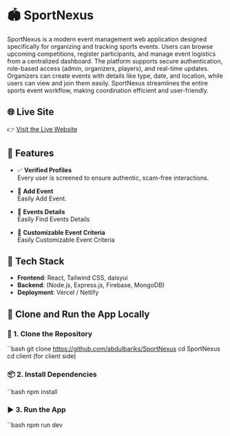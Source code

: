 # 🏟️ SportNexus

SportNexus is a modern event management web application designed specifically for organizing and tracking sports events. Users can browse upcoming competitions, register participants, and manage event logistics from a centralized dashboard. The platform supports secure authentication, role-based access (admin, organizers, players), and real-time updates. Organizers can create events with details like type, date, and location, while users can view and join them easily. SportNexus streamlines the entire sports event workflow, making coordination efficient and user-friendly.




## 🌐 Live Site

👉 [Visit the Live Website](https://sportnexus.netlify.app/)

## 🚀 Features

- ✅ **Verified Profiles**  
  Every user is screened to ensure authentic, scam-free interactions.

- 📍 **Add Event**  
  Easily Add Event.

- 💬 **Events Details**  
  Easily Find Events Details

- 📝 **Customizable Event Criteria**  
  Easily Customizable Event Criteria

## 📁 Tech Stack

- **Frontend**: React, Tailwind CSS, daisyui
- **Backend**: (Node.js, Express.js, Firebase, MongoDB)
- **Deployment**: Vercel / Netlify

## 🔧 Clone and Run the App Locally

### 📁 1. Clone the Repository

``bash
git clone https://github.com/abdulbariks/SportNexus
cd SportNexus
cd client (for client side)

### 📦 2. Install Dependencies

``bash
npm install

### ▶️ 3. Run the App

``bash
npm run dev

